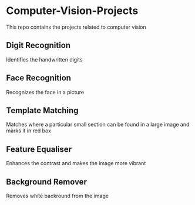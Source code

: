 # Computer-Vision-Projects
This repo contains the projects related to computer vision
## Digit Recognition
Identifies the handwritten digits
## Face Recognition
Recognizes the face in a picture
## Template Matching
Matches where a particular small section can be found in a large image and marks it in red box
## Feature Equaliser
Enhances the contrast and makes the image more vibrant
## Background Remover
Removes white backround from the image
